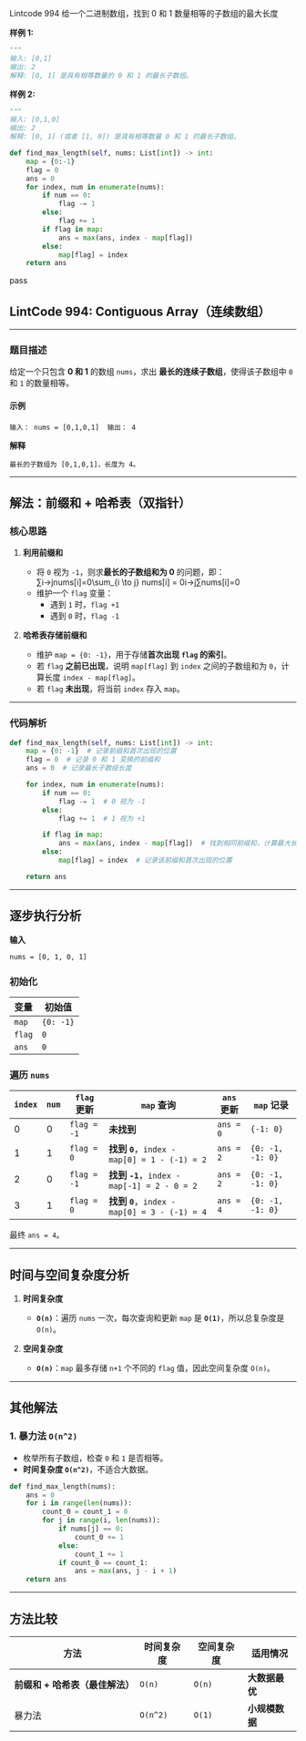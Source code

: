 Lintcode 994
给一个二进制数组，找到 0 和 1 数量相等的子数组的最大长度

**样例 1:**
```python
"""
输入: [0,1]
输出: 2
解释: [0, 1] 是具有相等数量的 0 和 1 的最长子数组。
```
**样例 2:**
```python
"""
输入: [0,1,0]
输出: 2
解释: [0, 1] (或者 [1, 0]) 是具有相等数量 0 和 1 的最长子数组。
```


```python
def find_max_length(self, nums: List[int]) -> int:
	map = {0:-1}
	flag = 0
	ans = 0
	for index, num in enumerate(nums):
		if num == 0:
			flag -= 1
		else:
			flag += 1
		if flag in map:
			ans = max(ans, index - map[flag])
		else:
			map[flag] = index
	return ans
```
pass

## **LintCode 994: Contiguous Array（连续数组）**

---

### **题目描述**

给定一个只包含 **0 和 1** 的数组 `nums`，求出 **最长的连续子数组**，使得该子数组中 `0` 和 `1` 的数量相等。

#### **示例**

`输入： nums = [0,1,0,1]  输出： 4`

**解释**

`最长的子数组为 [0,1,0,1]，长度为 4。`

---

## **解法：前缀和 + 哈希表（双指针）**

### **核心思路**

1. **利用前缀和**
    
    - 将 `0` 视为 `-1`，则求**最长的子数组和为 0** 的问题，即： ∑i→jnums[i]=0\sum_{i \to j} nums[i] = 0i→j∑​nums[i]=0
    - 维护一个 `flag` 变量：
        - 遇到 `1` 时，`flag +1`
        - 遇到 `0` 时，`flag -1`
2. **哈希表存储前缀和**
    
    - 维护 `map = {0: -1}`，用于存储**首次出现 `flag` 的索引**。
    - 若 `flag` **之前已出现**，说明 `map[flag]` 到 `index` 之间的子数组和为 `0`，计算长度 `index - map[flag]`。
    - 若 `flag` **未出现**，将当前 `index` 存入 `map`。

---

### **代码解析**
```python
def find_max_length(self, nums: List[int]) -> int:
    map = {0: -1}  # 记录前缀和首次出现的位置
    flag = 0  # 记录 0 和 1 变换的前缀和
    ans = 0  # 记录最长子数组长度

    for index, num in enumerate(nums):
        if num == 0:
            flag -= 1  # 0 视为 -1
        else:
            flag += 1  # 1 视为 +1

        if flag in map:
            ans = max(ans, index - map[flag])  # 找到相同前缀和，计算最大长度
        else:
            map[flag] = index  # 记录该前缀和首次出现的位置

    return ans

```
---

## **逐步执行分析**

**输入**

`nums = [0, 1, 0, 1]`

### **初始化**

|变量|初始值|
|---|---|
|`map`|`{0: -1}`|
|`flag`|`0`|
|`ans`|`0`|

### **遍历 `nums`**

|`index`|`num`|`flag` 更新|`map` 查询|`ans` 更新|`map` 记录|
|---|---|---|---|---|---|
|0|0|`flag = -1`|**未找到**|`ans = 0`|`{-1: 0}`|
|1|1|`flag = 0`|**找到 `0`**，`index - map[0] = 1 - (-1) = 2`|`ans = 2`|`{0: -1, -1: 0}`|
|2|0|`flag = -1`|**找到 `-1`**，`index - map[-1] = 2 - 0 = 2`|`ans = 2`|`{0: -1, -1: 0}`|
|3|1|`flag = 0`|**找到 `0`**，`index - map[0] = 3 - (-1) = 4`|`ans = 4`|`{0: -1, -1: 0}`|

最终 `ans = 4`。

---

## **时间与空间复杂度分析**

1. **时间复杂度**
    
    - **`O(n)`**：遍历 `nums` 一次，每次查询和更新 `map` 是 **`O(1)`**，所以总复杂度是 `O(n)`。
2. **空间复杂度**
    
    - **`O(n)`**：`map` 最多存储 `n+1` 个不同的 `flag` 值，因此空间复杂度 `O(n)`。

---

## **其他解法**

### **1. 暴力法 `O(n^2)`**

- 枚举所有子数组，检查 `0` 和 `1` 是否相等。
- **时间复杂度 `O(n^2)`**，不适合大数据。

```python
def find_max_length(nums):
    ans = 0
    for i in range(len(nums)):
        count_0 = count_1 = 0
        for j in range(i, len(nums)):
            if nums[j] == 0:
                count_0 += 1
            else:
                count_1 += 1
            if count_0 == count_1:
                ans = max(ans, j - i + 1)
    return ans

```
---

## **方法比较**

|方法|时间复杂度|空间复杂度|适用情况|
|---|---|---|---|
|**前缀和 + 哈希表（最佳解法）**|`O(n)`|`O(n)`|**大数据最优**|
|暴力法|`O(n^2)`|`O(1)`|**小规模数据**|